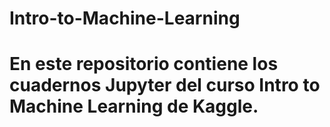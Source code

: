 # Intro-to-Machine-Learning
# En este repositorio contiene los cuadernos Jupyter del curso Intro to Machine Learning de Kaggle.

